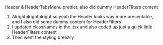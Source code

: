 Header & HeaderTabsMenu prettier, also did dummy HeaderFilters content
1. Alrightalrightalright so yeah the Header looks way more presentable, and I also did some dummy content for HeaderFilters
2. I updated classNames in the .tsx and also coded up just a quick little HeaderFilters content
3. Then went the styling breezily